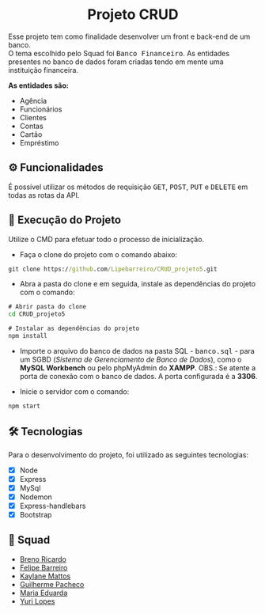 <h1 align="center">Projeto CRUD</h1>

<div>
  <p>Esse projeto tem como finalidade desenvolver um front e back-end de um banco. <br>O tema escolhido pelo Squad foi <kbd>Banco Financeiro</kbd>. As entidades presentes no banco de dados foram criadas tendo em mente uma instituição financeira.</p>
  <p><strong>As entidades são:</strong></p>
  <ul>
    <li>Agência</li>
    <li>Funcionários</li>
    <li>Clientes</li>
    <li>Contas</li>
    <li>Cartão</li>
    <li>Empréstimo</li>
  </ul>
</div>

<h2>⚙️ Funcionalidades</h2>

<p>É possível utilizar os métodos de requisição <kbd>GET</kbd>, <kbd>POST</kbd>, <kbd>PUT</kbd> e <kbd>DELETE</kbd> em todas as rotas da API. 

<h2>🚀 Execução do Projeto</h2>

<p>Utilize o CMD para efetuar todo o processo de inicialização.</p>

* Faça o clone do projeto com o comando abaixo:

```cmd
git clone https://github.com/Lipebarreiro/CRUD_projeto5.git
```
* Abra a pasta do clone e em seguida, instale as dependências do projeto com o comando:
```cmd
# Abrir pasta do clone 
cd CRUD_projeto5

# Instalar as dependências do projeto
npm install
```
* Importe o arquivo do banco de dados na pasta SQL - <kbd>banco.sql</kbd> - para um SGBD (<em>Sistema de Gerenciamento de Banco de Dados</em>), como o <strong>MySQL Workbench</strong> ou pelo phpMyAdmin do <strong>XAMPP</strong>. OBS.: Se atente a porta de conexão com o banco de dados. A porta configurada é a <strong>3306</strong>.

* Inicie o servidor com o comando:

```cmd
npm start
```

<h2>🛠 Tecnologias</h2>

<p>Para o desenvolvimento do projeto, foi utilizado as seguintes tecnologias: </p>

- [x] Node
- [x] Express
- [x] MySql
- [x] Nodemon 
- [x] Express-handlebars
- [x] Bootstrap 

<h2>🤝 Squad</h2>

<ul>
    <li><a href="https://github.com/BrenoRicardo">Breno Ricardo</a></li>
    <li><a href="https://github.com/Lipebarreiro">Felipe Barreiro</a></li>
    <li><a href="https://github.com/kaymattos">Kaylane Mattos</a></li>
    <li><a href="https://github.com/Guippacheco">Guilherme Pacheco</a></li>
    <li><a href="https://github.com/EduardaMarcos">Maria Eduarda</a></li>
    <li><a href="https://github.com/yuurii75">Yuri Lopes</a></li>
  </ul>
</div>

